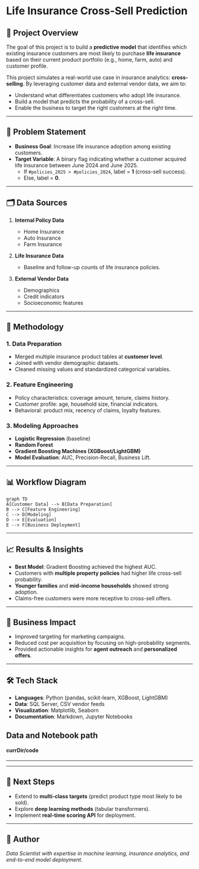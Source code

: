 # Life Insurance Cross-Sell Prediction

## 📌 Project Overview
The goal of this project is to build a **predictive model** that identifies which existing insurance customers are most likely to purchase **life insurance** based on their current product portfolio (e.g., home, farm, auto) and customer profile.

This project simulates a real-world use case in insurance analytics: **cross-selling**. By leveraging customer data and external vendor data, we aim to:
- Understand what differentiates customers who adopt life insurance.
- Build a model that predicts the probability of a cross-sell.
- Enable the business to target the right customers at the right time.

---

## 🎯 Problem Statement
- **Business Goal**: Increase life insurance adoption among existing customers.
- **Target Variable**: A binary flag indicating whether a customer acquired life insurance between June 2024 and June 2025.
  - If `#policies_2025 > #policies_2024`, label = **1** (cross-sell success).
  - Else, label = **0**.

---

## 🗂️ Data Sources
1. **Internal Policy Data**  
   - Home Insurance
   - Auto Insurance
   - Farm Insurance

2. **Life Insurance Data**  
   - Baseline and follow-up counts of life insurance policies.

3. **External Vendor Data**  
   - Demographics
   - Credit indicators
   - Socioeconomic features

---

## 🔧 Methodology

### 1. Data Preparation
- Merged multiple insurance product tables at **customer level**.
- Joined with vendor demographic datasets.
- Cleaned missing values and standardized categorical variables.

### 2. Feature Engineering
- Policy characteristics: coverage amount, tenure, claims history.
- Customer profile: age, household size, financial indicators.
- Behavioral: product mix, recency of claims, loyalty features.

### 3. Modeling Approaches
- **Logistic Regression** (baseline)
- **Random Forest**
- **Gradient Boosting Machines (XGBoost/LightGBM)**
- **Model Evaluation**: AUC, Precision-Recall, Business Lift.

---

## 📊 Workflow Diagram
```mermaid
graph TD
A[Customer Data] --> B[Data Preparation]
B --> C[Feature Engineering]
C --> D[Modeling]
D --> E[Evaluation]
E --> F[Business Deployment]
```

---

## 📈 Results & Insights
- **Best Model**: Gradient Boosting achieved the highest AUC.
- Customers with **multiple property policies** had higher life cross-sell probability.
- **Younger families** and **mid-income households** showed strong adoption.
- Claims-free customers were more receptive to cross-sell offers.

---

## 🚀 Business Impact
- Improved targeting for marketing campaigns.
- Reduced cost per acquisition by focusing on high-probability segments.
- Provided actionable insights for **agent outreach** and **personalized offers**.

---

## 🛠️ Tech Stack
- **Languages**: Python (pandas, scikit-learn, XGBoost, LightGBM)
- **Data**: SQL Server, CSV vendor feeds
- **Visualization**: Matplotlib, Seaborn
- **Documentation**: Markdown, Jupyter Notebooks

## Data and Notebook path
#### currDir/code
---

<!-- ## 📂 Repository Structure
```
├── data/            # Sample synthetic datasets (no PII)
├── notebooks/       # EDA and modeling
├── src/             # Data prep & modeling scripts
├── results/         # Model outputs, plots
└── README.md        # Project documentation
``` -->

---

## 📌 Next Steps
- Extend to **multi-class targets** (predict product type most likely to be sold).
- Explore **deep learning methods** (tabular transformers).
- Implement **real-time scoring API** for deployment.

---

## 👤 Author
*Data Scientist with expertise in machine learning, insurance analytics, and end-to-end model deployment.*

